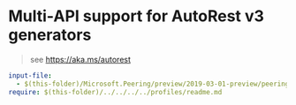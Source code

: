 # Multi-API support for AutoRest v3 generators

> see https://aka.ms/autorest

``` yaml $(enable-multi-api)
input-file:
  - $(this-folder)/Microsoft.Peering/preview/2019-03-01-preview/peering.json
require: $(this-folder)/../../../../profiles/readme.md
```
